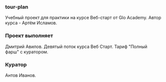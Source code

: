 ### tour-plan

Учебный проект для практики на курсе Веб-старт от Glo Academy. Автор курса - Артём Исламов.

### Проект выполняет

Дмитрий Авилов. Девятый поток курса Веб Старт. Тариф "Полный фарш" с куратором.

### Куратор

Антов Иванов.
